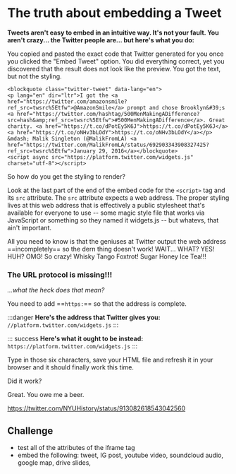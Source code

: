 # The truth about embedding a Tweet

**Tweets aren't easy to embed in an intuitive way. It's not your fault. You aren't crazy... the Twitter people are... but here's what you do:**

You copied and pasted the exact code that Twitter generated for you once you clicked the "Embed Tweet" option. You did everything correct, yet you discovered that the result does not look like the preview. You got the text, but not the styling.

```
<blockquote class="twitter-tweet" data-lang="en">
<p lang="en" dir="ltr">I got the <a href="https://twitter.com/amazonsmile?ref_src=twsrc%5Etfw">@AmazonSmile</a> prompt and chose Brooklyn&#39;s <a href="https://twitter.com/hashtag/500MenMakingADifference?src=hash&amp;ref_src=twsrc%5Etfw">#500MenMakingADifference</a>. Great charity. <a href="https://t.co/dPotEy5K6J">https://t.co/dPotEy5K6J</a> <a href="https://t.co/oNHv3bLOdY">https://t.co/oNHv3bLOdY</a></p>
&mdash; Malik Singleton (@MalikFromLA) <a href="https://twitter.com/MalikFromLA/status/692903343908327425?ref_src=twsrc%5Etfw">January 29, 2016</a></blockquote>
<script async src="https://platform.twitter.com/widgets.js" charset="utf-8"></script>
```

So how do you get the styling to render?

Look at the last part of the end of the embed code for the `<script>` tag and its `src` attribute. The `src` attribute expects a web address. The proper styling lives at this web address that is effectively a public stylesheet that's available for everyone to use -- some magic style file that works via JavaScript or something so they named it widgets.js -- but whatevs, that ain't important.

All you need to know is that the geniuses at Twitter output the web address ==incompletely== so the dern thing doesn't work! WAIT... WHAT? YES! HUH? OMG! So crazy! Whisky Tango Foxtrot! Sugar Honey Ice Tea!!!

### The URL protocol is missing!!!

*...what the heck does that mean?*

You need to add ==`https:`== so that the address is complete.

:::danger
**Here's the address that Twitter gives you:**
`//platform.twitter.com/widgets.js`
:::

:::	success
**Here's what it ought to be instead:**
`https://platform.twitter.com/widgets.js`
:::

Type in those six characters, save your HTML file and refresh it in your browser and it should finally work this time.

Did it work?

Great. You owe me a beer.


https://twitter.com/NYUHistory/status/913082618543042560

## Challenge
- test all of the attributes of the iframe tag
- embed the following: tweet, IG post, youtube video, soundcloud audio, google map, drive slides, 

